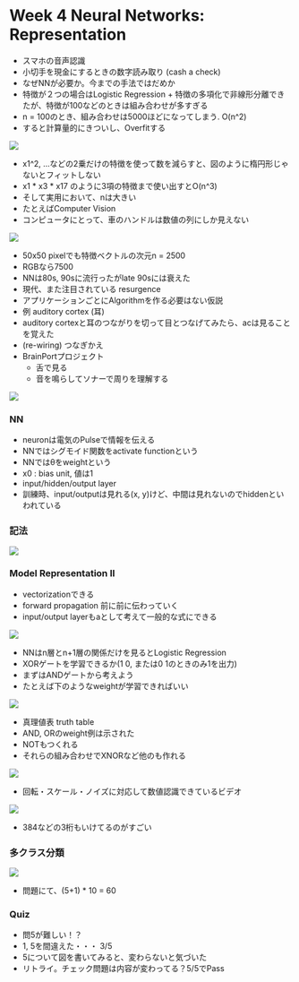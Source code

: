 # Week 4 Neural Networks: Representation

* スマホの音声認識
* 小切手を現金にするときの数字読み取り (cash a check)
* なぜNNが必要か。今までの手法ではだめか
* 特徴が２つの場合はLogistic Regression + 特徴の多項化で非線形分離できたが、特徴が100などのときは組み合わせが多すぎる
* n = 100のとき、組み合わせは5000ほどになってしまう. O(n^2)
* すると計算量的にきついし、Overfitする

![](./motivations.png)

* x1^2, ...などの2乗だけの特徴を使って数を減らすと、図のように楕円形じゃないとフィットしない
* x1 * x3 * x17 のように3項の特徴まで使い出すとO(n^3)
* そして実用において、nは大きい
* たとえばComputer Vision
* コンピュータにとって、車のハンドルは数値の列にしか見えない

![](./cv.png)

* 50x50 pixelでも特徴ベクトルの次元n = 2500
* RGBなら7500
* NNは80s, 90sに流行ったがlate 90sには衰えた
* 現代、また注目されている resurgence
* アプリケーションごとにAlgorithmを作る必要はない仮説
* 例 auditory cortex (耳)
* auditory cortexと耳のつながりを切って目とつなげてみたら、acは見ることを覚えた
* (re-wiring) つなぎかえ
* BrainPortプロジェクト
	* 舌で見る
	* 音を鳴らしてソナーで周りを理解する

![](./one-algorithm.png)

### NN

* neuronは電気のPulseで情報を伝える
* NNではシグモイド関数をactivate functionという
* NNではθをweightという
* x0 : bias unit, 値は1
* input/hidden/output layer
* 訓練時、input/outputは見れる(x, y)けど、中間は見れないのでhiddenといわれている

### 記法

![](./notation.png)

### Model Representation II

* vectorizationできる
* forward propagation 前に前に伝わっていく
* input/output layerもaとして考えて一般的な式にできる

![](./forward-propagation.png)

* NNはn層とn+1層の関係だけを見るとLogistic Regression
* XORゲートを学習できるか(1 0, または0 1のときのみ1を出力)
* まずはANDゲートから考えよう
* たとえば下のようなweightが学習できればいい

![](./AND.png)

* 真理値表 truth table
* AND, ORのweight例は示された
* NOTもつくれる
* それらの組み合わせでXNORなど他のも作れる

![](./mix.png)

* 回転・スケール・ノイズに対応して数値認識できているビデオ

![](./video.png)

* 384などの3桁もいけてるのがすごい

### 多クラス分類

![](./one-vs-all.png)

* 問題にて、(5+1) * 10 = 60

### Quiz

* 問5が難しい！？
* 1, 5を間違えた・・・ 3/5
* 5について図を書いてみると、変わらないと気づいた
* リトライ。チェック問題は内容が変わってる？5/5でPass